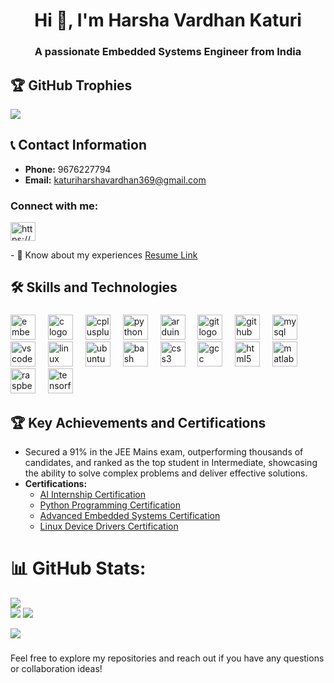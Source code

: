 <h1 align="center">Hi 👋, I'm Harsha Vardhan Katuri</h1>
<h3 align="center">A passionate Embedded Systems Engineer from India</h3>

## 🏆 GitHub Trophies
![](https://github-profile-trophy.vercel.app/?username=Harsha-vardhan-katuri&theme=radical&no-frame=true&no-bg=false&margin-w=4)

## 📞 Contact Information
- **Phone:** 9676227794
- **Email:** [katuriharshavardhan369@gmail.com](mailto:katuriharshavardhan369@gmail.com)
<h3 align="left">Connect with me:</h3>
<p align="left">
<a href="https://linkedin.com/in/https://www.linkedin.com/in/katuri-harsha-vardhan-" target="blank"><img align="center" src="https://raw.githubusercontent.com/rahuldkjain/github-profile-readme-generator/master/src/images/icons/Social/linked-in-alt.svg" alt="https://www.linkedin.com/in/katuri-harsha-vardhan-" height="30" width="40" /></a>
</p>
- 📄 Know about my experiences  <a href="https://drive.google.com/file/d/1fIZHxGrjY81HHAEgultISZmFeeOj2L4a/view?usp=drive_link" target="_blank">Resume Link</a>


## 🛠️ Skills and Technologies
###

<div align="left">
  <img src="https://cdn.jsdelivr.net/gh/devicons/devicon/icons/embeddedc/embeddedc-original.svg" height="40" alt="embeddedc logo"  />
  <img width="12" />
  <img src="https://cdn.jsdelivr.net/gh/devicons/devicon/icons/c/c-original.svg" height="40" alt="c logo"  />
  <img width="12" />
  <img src="https://cdn.jsdelivr.net/gh/devicons/devicon/icons/cplusplus/cplusplus-original.svg" height="40" alt="cplusplus logo"  />
  <img width="12" />
  <img src="https://cdn.jsdelivr.net/gh/devicons/devicon/icons/python/python-original.svg" height="40" alt="python logo"  />
  <img width="12" />
  <img src="https://cdn.jsdelivr.net/gh/devicons/devicon/icons/arduino/arduino-original.svg" height="40" alt="arduino logo"  />
  <img width="12" />
  <img src="https://cdn.jsdelivr.net/gh/devicons/devicon/icons/git/git-original.svg" height="40" alt="git logo"  />
  <img width="12" />
  <img src="https://cdn.jsdelivr.net/gh/devicons/devicon/icons/github/github-original.svg" height="40" alt="github logo"  />
  <img width="12" />
  <img src="https://cdn.jsdelivr.net/gh/devicons/devicon/icons/mysql/mysql-original.svg" height="40" alt="mysql logo"  />
  <img width="12" />
  <img src="https://cdn.jsdelivr.net/gh/devicons/devicon/icons/vscode/vscode-original.svg" height="40" alt="vscode logo"  />
  <img width="12" />
  <img src="https://cdn.jsdelivr.net/gh/devicons/devicon/icons/linux/linux-original.svg" height="40" alt="linux logo"  />
  <img width="12" />
  <img src="https://cdn.jsdelivr.net/gh/devicons/devicon/icons/ubuntu/ubuntu-plain.svg" height="40" alt="ubuntu logo"  />
  <img width="12" />
  <img src="https://cdn.jsdelivr.net/gh/devicons/devicon/icons/bash/bash-original.svg" height="40" alt="bash logo"  />
  <img width="12" />
  <img src="https://cdn.jsdelivr.net/gh/devicons/devicon/icons/css3/css3-original.svg" height="40" alt="css3 logo"  />
  <img width="12" />
  <img src="https://cdn.jsdelivr.net/gh/devicons/devicon/icons/gcc/gcc-original.svg" height="40" alt="gcc logo"  />
  <img width="12" />
  <img src="https://cdn.jsdelivr.net/gh/devicons/devicon/icons/html5/html5-original.svg" height="40" alt="html5 logo"  />
  <img width="12" />
  <img src="https://cdn.jsdelivr.net/gh/devicons/devicon/icons/matlab/matlab-original.svg" height="40" alt="matlab logo"  />
  <img width="12" />
  <img src="https://cdn.jsdelivr.net/gh/devicons/devicon/icons/raspberrypi/raspberrypi-original.svg" height="40" alt="raspberrypi logo"  />
  <img width="12" />
  <img src="https://cdn.jsdelivr.net/gh/devicons/devicon/icons/tensorflow/tensorflow-original.svg" height="40" alt="tensorflow logo"  />
</div>

###
## 🏆 Key Achievements and Certifications
- Secured a 91% in the JEE Mains exam, outperforming thousands of candidates, and ranked as the top student in Intermediate, showcasing the ability to solve complex problems and deliver effective solutions.
- **Certifications:**
  - [AI Internship Certification](https://drive.google.com/file/d/1UpvhADPt5PcDh8cPJHmpB-EW0ofB0OtL/view?usp=drive_link) 
  - [Python Programming Certification](https://courses.cognitiveclass.ai/certificates/ff744a4f960545bab835641ae193310f)
  - [Advanced Embedded Systems Certification](https://drive.google.com/file/d/1SYoyuzSusxvReLb4P6XKZbM8zdqWSdhv/view?usp=drive_link)
  - [Linux Device Drivers Certification](https://engineers.inpyjama.com/learn/certificate/10217518-196174)   

# 📊 GitHub Stats:
![](https://github-readme-stats.vercel.app/api?username=Harsha-vardhan-katuri&theme=radical&hide_border=false&include_all_commits=false&count_private=false)<br/>
![](https://nirzak-streak-stats.vercel.app/?user=Harsha-vardhan-katuri&theme=radical&hide_border=false)              ![](https://github-readme-stats.vercel.app/api/top-langs/?username=Harsha-vardhan-katuri&theme=radical&hide_border=false&include_all_commits=false&count_private=false&layout=compact)

![](https://github-contributor-stats.vercel.app/api?username=Harsha-vardhan-katuri&limit=5&theme=radical&combine_all_yearly_contributions=true)
###

Feel free to explore my repositories and reach out if you have any questions or collaboration ideas!
